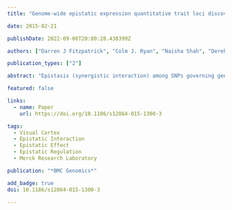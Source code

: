 ```yaml
---
title: "Genome-wide epistatic expression quantitative trait loci discovery in four human tissues reveals the importance of local chromosomal interactions governing gene expression"

date: 2015-02-21

publishDate: 2022-09-06T20:00:28.438399Z

authors: ["Darren J Fitzpatrick", "Colm J. Ryan", "Naisha Shah", "Derek Greene", "Cliona Molony", "Denis C Shields"]

publication_types: ["2"]

abstract: "Epistasis (synergistic interaction) among SNPs governing gene expression is likely to arise within transcriptional networks. However, the power to detect it is limited by the large number of combinations to be tested and the modest sample sizes of most datasets. By limiting the interaction search space firstly to *cis-trans* and then *cis-cis* SNP pairs where both SNPs had an independent effect on the expression of the most variable transcripts in the liver and brain, we greatly reduced the size of the search space. Within the *cis-trans* search space we discovered three transcripts with significant epistasis. Surprisingly, all interacting SNP pairs were located nearby each other on the chromosome (within 290 kb-2.16 Mb). Despite their proximity, the interacting SNPs were outside the range of linkage disequilibrium (LD), which was absent between the pairs (r<sup>2</sup> < 0.01). Accordingly, we redefined the search space to detect *cis-cis* interactions, where a *cis*-SNP was located within 10 Mb of the target transcript. The results of this show evidence for the epistatic regulation of 50 transcripts across the tissues studied. Three transcripts, namely, *HLA-G, PSORS1C1* and *HLA-DRB5* share common regulatory SNPs in the pre-frontal cortex and their expression is significantly correlated. This pattern of epistasis is consistent with mediation via long-range chromatin structures rather than the binding of transcription factors in trans. Accordingly, some of the interactions map to regions of the genome known to physically interact in lymphoblastoid cell lines while others map to known promoter and enhancer elements. SNPs involved in interactions appear to be enriched for promoter markers. In the context of gene expression and its regulation, our analysis indicates that the study of *cis-cis* or local epistatic interactions may have a more important role than interchromosomal interactions."

featured: false

links:
  - name: Paper
    url: https://doi.org/10.1186/s12864-015-1300-3

tags:
  - Visual Cortex
  - Epistatic Interaction
  - Epistatic Effect
  - Epistatic Regulation
  - Merck Research Laboratory

publication: "*BMC Genomics*"

add_badge: true
doi: 10.1186/s12864-015-1300-3

---
```


